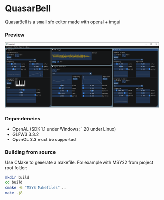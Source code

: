 # QuasarBell
QuasarBell is a small sfx editor made with openal + imgui

### Preview

![preview](demo/preview.png)

### Dependencies
- OpenAL (SDK 1.1 under Windows; 1.20 under Linux)
- GLFW3 3.3.2
- OpenGL 3.3 must be supported

### Building from source
Use CMake to generate a makefile. For example with MSYS2 from project root folder:
```bash
mkdir build
cd build
cmake -G "MSYS Makefiles" ..
make -j8
```
